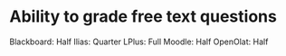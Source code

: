 # Ability to grade free text questions

Blackboard: Half
Ilias: Quarter
LPlus: Full
Moodle: Half
OpenOlat: Half